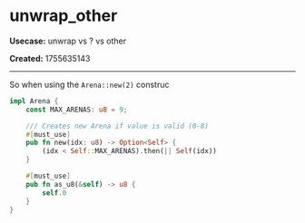 # unwrap_other

**Usecase:** unwrap vs ? vs other

**Created:** 1755635143

---


So when using the `Arena::new(2)` construc

```rust
impl Arena {
    const MAX_ARENAS: u8 = 9;

    /// Creates new Arena if value is valid (0-8)
    #[must_use]
    pub fn new(idx: u8) -> Option<Self> {
        (idx < Self::MAX_ARENAS).then(|| Self(idx))
    }

    #[must_use]
    pub fn as_u8(&self) -> u8 {
        self.0
    }
}
```

